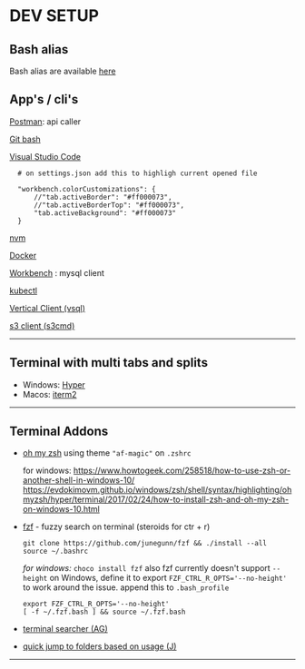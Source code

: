 # DEV SETUP

## Bash alias
Bash alias are available [here](./dotfiles/dotfiles.md)

## App's / cli's

[Postman](https://www.getpostman.com/):  api caller

[Git bash](https://git-scm.com/downloads)

[Visual Studio Code](https://code.visualstudio.com/)
```
  # on settings.json add this to highligh current opened file

  "workbench.colorCustomizations": {
      //"tab.activeBorder": "#ff000073",
      //"tab.activeBorderTop": "#ff000073",
      "tab.activeBackground": "#ff000073"
  }
```

[nvm](https://github.com/nvm-sh/nvm#installing-and-updating)

[Docker](https://docs.docker.com/desktop/windows/install/)

[Workbench](https://www.mysql.com/products/workbench/) : mysql client

[kubectl](https://kubernetes.io/docs/tasks/tools/)

[Vertical Client (vsql)](https://www.vertica.com/download/vertica/client-drivers/)

[s3 client (s3cmd)](https://s3tools.org/download)


<hr>

## Terminal with multi tabs and splits
* Windows: [Hyper](https://hyper.is/)
* Macos: [iterm2](https://www.iterm2.com/)

<hr>

## Terminal Addons

* [oh my zsh](https://ohmyz.sh/) using theme `"af-magic"` on `.zshrc`

    for windows: 
    https://www.howtogeek.com/258518/how-to-use-zsh-or-another-shell-in-windows-10/
    https://evdokimovm.github.io/windows/zsh/shell/syntax/highlighting/ohmyzsh/hyper/terminal/2017/02/24/how-to-install-zsh-and-oh-my-zsh-on-windows-10.html
    
* [fzf](https://github.com/junegunn/fzf) - fuzzy search on terminal (steroids for ctr + r)
  ```
  git clone https://github.com/junegunn/fzf && ./install --all
  source ~/.bashrc
  ```

  *for windows:* `choco install fzf` also fzf currently doesn't support `--height` on Windows, define it to export `FZF_CTRL_R_OPTS='--no-height'` to work around the issue.
  append this to `.bash_profile`
    ```
    export FZF_CTRL_R_OPTS='--no-height'
    [ -f ~/.fzf.bash ] && source ~/.fzf.bash
    ```
* [terminal searcher (AG)](https://github.com/ggreer/the_silver_searcher)

* [quick jump to folders based on usage (J)](https://github.com/wting/autojump)
<hr>

